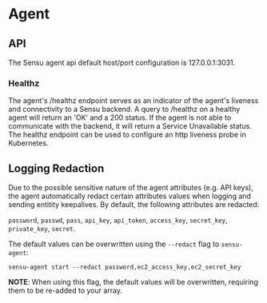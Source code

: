 # Agent

## API
The Sensu agent api default host/port configuration is 127.0.0.1:3031.

### Healthz

The agent's /healthz endpoint serves as an indicator of the agent's liveness and
connectivity to a Sensu backend. A query to /healthz on a healthy agent will
return an 'OK' and a 200 status. If the agent is not able to communicate with
the backend, it will return a Service Unavailable status. The healthz endpoint
can be used to configure an http liveness probe in Kubernetes. 

## Logging Redaction

Due to the possible sensitive nature of the agent attributes (e.g. API keys),
the agent automatically redact certain attributes values when logging and
sending entitity keepalives. By default, the following attributes are redacted:

`password`, `passwd`, `pass`, `api_key`, `api_token`, `access_key`,
`secret_key`, `private_key`, `secret`.

The default values can be overwritten using the `--redact` flag to
`sensu-agent`:

```
sensu-agent start --redact password,ec2_access_key,ec2_secret_key
```

**NOTE**: When using this flag, the default values will be overwritten,
requiring them to be re-added to your array.